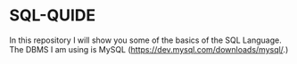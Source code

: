 # SQL-QUIDE
In this repository I will show you some of the basics of the SQL Language. The DBMS I am using is MySQL (https://dev.mysql.com/downloads/mysql/.)
